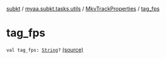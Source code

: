 [subkt](../../index.md) / [myaa.subkt.tasks.utils](../index.md) / [MkvTrackProperties](index.md) / [tag_fps](./tag_fps.md)

# tag_fps

`val tag_fps: `[`String`](https://kotlinlang.org/api/latest/jvm/stdlib/kotlin/-string/index.html)`?` [(source)](https://github.com/Myaamori/SubKt/blob/0.1.10/src/main/kotlin/myaa/subkt/tasks/utils/mkvmerge.kt#L105)